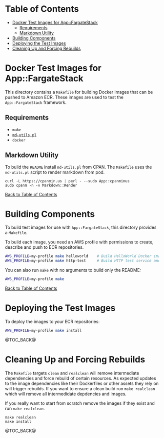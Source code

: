 # Table of Contents

* [Docker Test Images for App::FargateStack](#docker-test-images-for-appfargatestack)
  * [Requirements](#requirements)
  * [Markdown Utility](#markdown-utility)
* [Building Components](#building-components)
* [Deploying the Test Images](#deploying-the-test-images)
* [Cleaning Up and Forcing Rebuilds](#cleaning-up-and-forcing-rebuilds)

# Docker Test Images for App::FargateStack

This directory contains a `Makefile` for building Docker images that
can be pushed to Amazon ECR. These images are used to test the
`App::FargateStack` framework.

## Requirements

- `make`
- [`md-utils.pl`](https://github.com/rlauer6/markdown.git)
- `docker`

## Markdown Utility

To build the `README` install `md-utils.pl` from CPAN.
The `Makefile` uses the `md-utils.pl` script to render markdown from
pod.

```
curl -L https://cpanmin.us | perl - --sudo App::cpanminus
sudo cpanm -n -v Markdown::Render
```

[Back to Table of Contents](#table-of-contents)

# Building Components

To build test images for use with `App::FargateStack`, this directory
provides a `Makefile`.

To build each image, you need an AWS profile with permissions to
create, describe and push to ECR repositories.

```sh
AWS_PROFILE=my-profile make helloworld    # Build HelloWorld Docker image and its ECR repo
AWS_PROFILE=my-profile make http-test     # Build HTTP test service and its ECR repo

```
You can also run `make` with no arguments to build only the README:

```sh
AWS_PROFILE=my-profile make
```

[Back to Table of Contents](#table-of-contents)

# Deploying the Test Images

To deploy the images to your ECR repositories:

```sh
AWS_PROFILE=my-profile make install
```

@TOC_BACK@

# Cleaning Up and Forcing Rebuilds

The `Makefile` targets `clean` and `realclean` will remove
intermediate dependencies and force rebuild of certain
resources. As expected updates to the image dependencies like their
Dockerfiles or other assets they rely on will trigger rebuilds. If you
want to ensure a clean build run `make realclean` which will remove all
intermedidate depdencies and images.

If you really want to start from scratch remove the images if they
exist and run `make realclean`.

```
make realclean
make install
```

@TOC_BACK@
